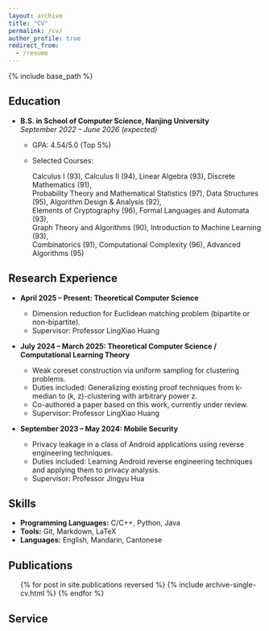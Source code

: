 ```yaml
---
layout: archive
title: "CV"
permalink: /cv/
author_profile: true
redirect_from:
  - /resume
---
```


<style>
.archive {
  font-family: 'Georgia', serif;
}
</style>

{% include base_path %}


## Education

* **B.S. in School of Computer Science, Nanjing University**  
  *September 2022 – June 2026 (expected)*
  - GPA: 4.54/5.0 (Top 5%)
  - Selected Courses:

    Calculus I (93), Calculus II (94), Linear Algebra (93), Discrete Mathematics (91),  
    Probability Theory and Mathematical Statistics (97), Data Structures (95), Algorithm Design & Analysis (92),  
    Elements of Cryptography (96), Formal Languages and Automata (93),  
    Graph Theory and Algorithms (90), Introduction to Machine Learning (93),  
    Combinatorics (91), Computational Complexity (96), Advanced Algorithms (95)  
  


## Research Experience

* **April 2025 – Present: Theoretical Computer Science**  
  * Dimension reduction for Euclidean matching problem (bipartite or non-bipartite).  
  * Supervisor: Professor LingXiao Huang

* **July 2024 – March 2025: Theoretical Computer Science / Computational Learning Theory**  
  * Weak coreset construction via uniform sampling for clustering problems.  
  * Duties included: Generalizing existing proof techniques from k-median to (k, z)-clustering with arbitrary power z.  
  * Co-authored a paper based on this work, currently under review.  
  * Supervisor: Professor LingXiao Huang

* **September 2023 – May 2024: Mobile Security**  
  * Privacy leakage in a class of Android applications using reverse engineering techniques.  
  * Duties included: Learning Android reverse engineering techniques and applying them to privacy analysis.  
  * Supervisor: Professor Jingyu Hua

## Skills

* **Programming Languages:** C/C++, Python, Java  
* **Tools:** Git, Markdown, LaTeX  
* **Languages:** English, Mandarin, Cantonese

## Publications

<ul>{% for post in site.publications reversed %}
  {% include archive-single-cv.html %}
{% endfor %}</ul>

## Service

<!-- Add your service experiences here -->

